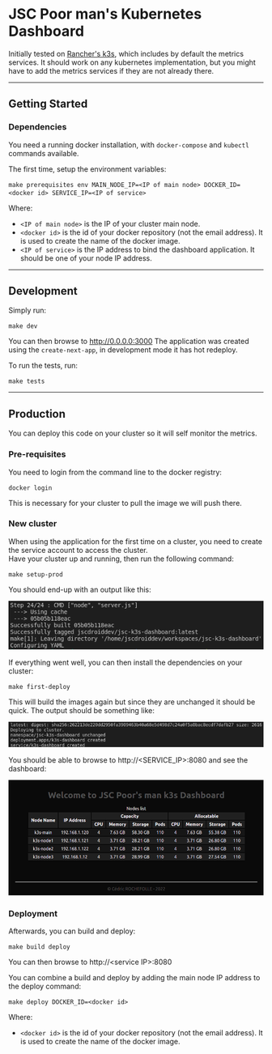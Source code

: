 # JSC Poor man's Kubernetes Dashboard

Initially tested on [Rancher's k3s](https://rancher.com/products/k3s), which includes by default the metrics services. It should work on any kubernetes implementation, but you might have to add the metrics services if they are not already there.

---
## Getting Started

### Dependencies

You need a running docker installation, with `docker-compose`  and `kubectl` commands available.

The first time, setup the environment variables:
```
make prerequisites env MAIN_NODE_IP=<IP of main node> DOCKER_ID=<docker id> SERVICE_IP=<IP of service>
```
Where:
- `<IP of main node>` is the IP of your cluster main node.
- `<docker id>` is the id of your docker repository (not the email address). It is used to create the name of the docker image.
- `<IP of service>` is the IP address to bind the dashboard application. It should be one of your node IP address.

---
## Development

Simply run:
```
make dev
```

You can then browse to http://0.0.0.0:3000
The application was created using the `create-next-app`, in development mode it has hot redeploy.

To run the tests, run:
```
make tests
```

---
## Production

You can deploy this code on your cluster so it will self monitor the metrics. 

### Pre-requisites

You need to login from the command line to the docker registry:
```
docker login
```

This is necessary for your cluster to pull the image we will push there.

### New cluster

When using the application for the first time on a cluster, you need to create the service account to access the cluster.  
Have your cluster up and running, then run the following command:
```
make setup-prod
```

You should end-up with an output like this:
  
![Output sample of the "make setup-prod" command](./doc/img/setup-prod.png)

If everything went well, you can then install the dependencies on your cluster:
```
make first-deploy
```
This will build the images again but since they are unchanged it should be quick. The output should be something like:

![Output sample of the "make first" command](./doc/img/first-deploy.png)

You should be able to browse to http://&lt;SERVICE_IP&gt;:8080 and see the dashboard:

![Dashboard screenshot](./doc/img/dashboard.png)

### Deployment

Afterwards, you can build and deploy:
```
make build deploy
```

You can then browse to http://&lt;service IP&gt;:8080

You can combine a build and deploy by adding the main node IP address to the deploy command:
```
make deploy DOCKER_ID=<docker id>
```
Where:
- `<docker id>` is the id of your docker repository (not the email address). It is used to create the name of the docker image.
